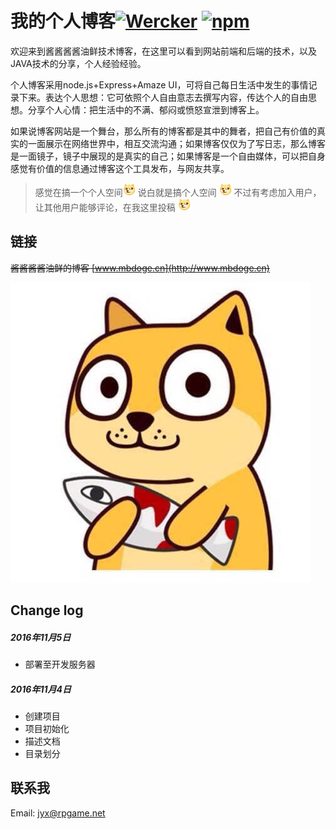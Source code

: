 # 我的个人博客[![Wercker](https://img.shields.io/wercker/ci/wercker/docs.svg)]() [![npm](https://img.shields.io/npm/v/npm.svg)]()
  欢迎来到酱酱酱酱油鲜技术博客，在这里可以看到网站前端和后端的技术，以及JAVA技术的分享，个人经验经验。

  个人博客采用node.js+Express+Amaze UI，可将自己每日生活中发生的事情记录下来。表达个人思想：它可依照个人自由意志去撰写内容，传达个人的自由思想。分享个人心情：把生活中的不满、郁闷或愤怒宣泄到博客上。

  如果说博客网站是一个舞台，那么所有的博客都是其中的舞者，把自己有价值的真实的一面展示在网络世界中，相互交流沟通；如果博客仅仅为了写日志，那么博客是一面镜子，镜子中展现的是真实的自己；如果博客是一个自由媒体，可以把自身感觉有价值的信息通过博客这个工具发布，与网友共享。
  >感觉在搞一个个人空间<img src="client/public/img/doge/a5c27d1ed21b0ef4cbeaac3adec451da81cb3e57.jpg" width = "20" height = "20" alt="doge" style=""/>
  说白就是搞个人空间 <img src="client/public/img/doge/a5c27d1ed21b0ef4cbeaac3adec451da81cb3e57.jpg" width = "20" height = "20" alt="doge" style=""/>
  不过有考虑加入用户，让其他用户能够评论，在我这里投稿 <img src="client/public/img/doge/a5c27d1ed21b0ef4cbeaac3adec451da81cb3e57.jpg" width = "20" height = "20" alt="doge" style=""/>

## 链接  
  ~~酱酱酱酱油鲜的博客 [www.mbdoge.cn](http://www.mbdoge.cn)~~

![doge抱小鱼](client/public/img/doge/a5b3f9fdfc03924596a233d28094a4c27c1e2551.jpg)

## Change log

##### 2016年11月5日
  * 部署至开发服务器

##### 2016年11月4日
  * 创建项目
  * 项目初始化
  * 描述文档
  * 目录划分

## 联系我
Email: [jyx@rpgame.net](jyx@rpgame.net)
